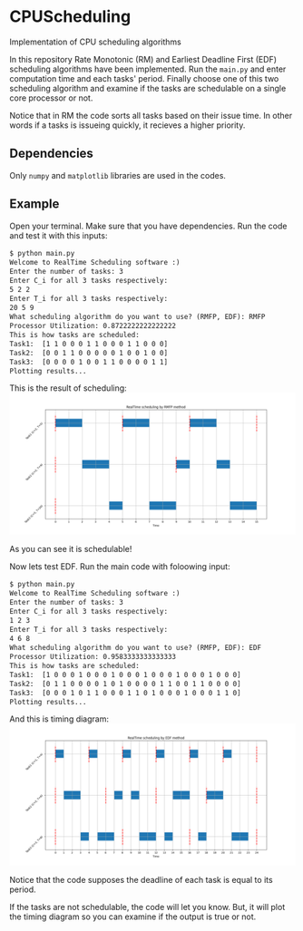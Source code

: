 # CPUScheduling
Implementation of CPU scheduling algorithms

In this repository Rate Monotonic (RM) and Earliest Deadline First (EDF) scheduling algorithms have been implemented. Run the `main.py` and enter computation time and each tasks' period. Finally choose one of this two scheduling algorithm and examine if the tasks are schedulable on a single core processor or not. 

Notice that in RM the code sorts all tasks based on their issue time. In other words if a tasks is issueing quickly, it recieves a higher priority.

## Dependencies
Only `numpy` and `matplotlib` libraries are used in the codes.

## Example
Open your terminal. Make sure that you have dependencies. Run the code and test it with this inputs:
```
$ python main.py
Welcome to RealTime Scheduling software :)
Enter the number of tasks: 3
Enter C_i for all 3 tasks respectively:
5 2 2
Enter T_i for all 3 tasks respectively:
20 5 9
What scheduling algorithm do you want to use? (RMFP, EDF): RMFP
Processor Utilization: 0.8722222222222222
This is how tasks are scheduled:
Task1:  [1 1 0 0 0 1 1 0 0 0 1 1 0 0 0]
Task2:  [0 0 1 1 0 0 0 0 0 1 0 0 1 0 0]
Task3:  [0 0 0 0 1 0 0 1 1 0 0 0 0 1 1]
Plotting results...
```
This is the result of scheduling:
![result](./imgs/Figure_1.png)

As you can see it is schedulable!

Now lets test EDF. Run the main code with foloowing input:
```
$ python main.py
Welcome to RealTime Scheduling software :)
Enter the number of tasks: 3
Enter C_i for all 3 tasks respectively:
1 2 3
Enter T_i for all 3 tasks respectively:
4 6 8
What scheduling algorithm do you want to use? (RMFP, EDF): EDF
Processor Utilization: 0.9583333333333333
This is how tasks are scheduled:
Task1:  [1 0 0 0 1 0 0 0 1 0 0 0 1 0 0 0 1 0 0 0 1 0 0 0]
Task2:  [0 1 1 0 0 0 0 1 0 1 0 0 0 0 1 1 0 0 1 1 0 0 0 0]
Task3:  [0 0 0 1 0 1 1 0 0 0 1 1 0 1 0 0 0 1 0 0 0 1 1 0]
Plotting results...
```

And this is timing diagram:
![result2](./imgs/Figure_2.png)

Notice that the code supposes the deadline of each task is equal to its period. 

If the tasks are not schedulable, the code will let you know. But, it will plot the timing diagram so you can examine if the output is true or not.